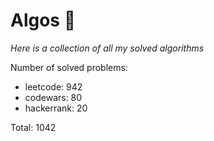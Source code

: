 # Algos 🏯

_Here is a collection of all my solved algorithms_

Number of solved problems:
- leetcode: 942
- codewars: 80
- hackerrank: 20

Total: 1042
